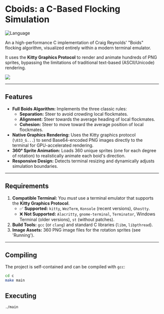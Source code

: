 # Cboids: a C-Based Flocking Simulation

![Language](https://img.shields.io/badge/Language-C-blue.svg)

An a high-performance C implementation of Craig Reynolds' "Boids" flocking algorithm, visualized entirely within a modern terminal emulator.

It uses the **Kitty Graphics Protocol** to render and animate hundreds of PNG sprites, bypassing the limitations of traditional text-based (ASCII/Unicode) rendering.

![](./demo.gif)

---

##  Features

* **Full Boids Algorithm:** Implements the three classic rules:
    * **Separation:** Steer to avoid crowding local flockmates.
    * **Alignment:** Steer towards the average heading of local flockmates.
    * **Cohesion:** Steer to move toward the average position of local flockmates.
* **Native Graphics Rendering:** Uses the Kitty graphics protocol (`\033_G...`) to send Base64-encoded PNG images directly to the terminal for GPU-accelerated rendering.
* **360° Sprite Animation:** Loads 360 unique sprites (one for each degree of rotation) to realistically animate each boid's direction.
* **Responsive Design:** Detects terminal resizing and dynamically adjusts simulation boundaries.


---

##  Requirements

1.  **Compatible Terminal:** You *must* use a terminal emulator that supports the **Kitty Graphics Protocol**.
    * ✅ **Supported:** `kitty`, `WezTerm`, `Konsole` (recent versions), `Ghostty`.
    * ❌ **Not Supported:** `Alacritty`, `gnome-terminal`, `Terminator`, Windows Terminal (older versions), `st` (without patches).
2.  **Build Tools:** `gcc` (or `clang`) and standard C libraries (`libm`, `libpthread`).
3.  **Image Assets:** 360 PNG image files for the rotation sprites (see 'Running').

---

## Compiling

The project is self-contained and can be compiled with `gcc`:

```bash
cd c
make main
```

## Executing

```bash
./main
```